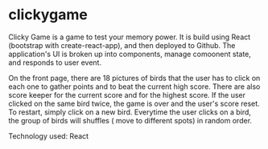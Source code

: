 # clickygame
Clicky Game is a game to test your memory power. It is build using React (bootstrap with create-react-app), and then deployed to Github. 
The application's UI is broken up into components, manage comoonent state, and responds to user event.

On the front page, there are 18 pictures of birds that the user has to click on each one to gather points and to beat the current high 
score. There are also score keeper for the current score and for the highest score. If the user clicked on the same bird twice, the game
is over and the user's score reset. To restart, simply click on a new bird. Everytime the user clicks on a bird, the group of birds will
shuffles ( move to different spots) in random order.


Technology used:
React
